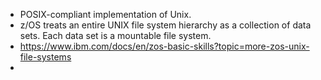 - POSIX-compliant implementation of Unix.
- z/OS treats an entire UNIX file system hierarchy as a collection of data sets. Each data set is a mountable file system.
- https://www.ibm.com/docs/en/zos-basic-skills?topic=more-zos-unix-file-systems
-